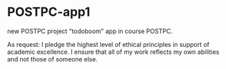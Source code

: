 # POSTPC-app1
new POSTPC project
"todoboom" app in course POSTPC.

As request:
I pledge the highest level of ethical principles in support of academic excellence.
I ensure that all of my work reflects my own abilities and not those of someone else.
